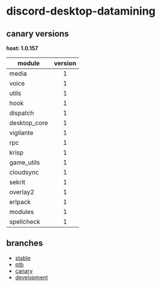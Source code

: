 # discord-desktop-datamining

## canary versions

**host: 1.0.157**

| module | version |
| ------ | :-----: |
| media | 1 |
| voice | 1 |
| utils | 1 |
| hook | 1 |
| dispatch | 1 |
| desktop_core | 1 |
| vigilante | 1 |
| rpc | 1 |
| krisp | 1 |
| game_utils | 1 |
| cloudsync | 1 |
| sekrit | 1 |
| overlay2 | 1 |
| erlpack | 1 |
| modules | 1 |
| spellcheck | 1 |

## branches

- [stable](https://github.com/OpenAsar/discord-desktop-datamining/tree/stable)
- [ptb](https://github.com/OpenAsar/discord-desktop-datamining/tree/ptb)
- [canary](https://github.com/OpenAsar/discord-desktop-datamining/tree/canary)
- [development](https://github.com/OpenAsar/discord-desktop-datamining/tree/development)